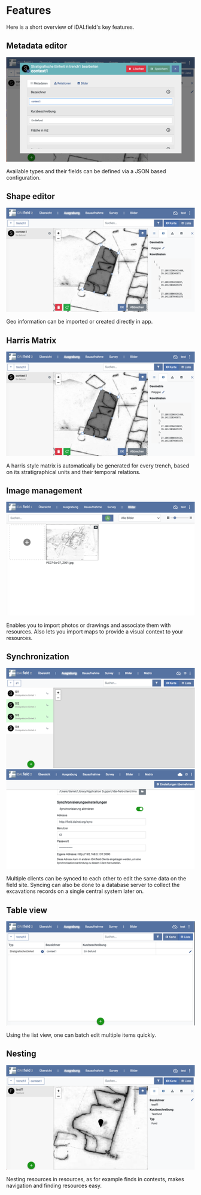 # Features

Here is a short overview of iDAI.field's key features.

## Metadata editor

![idai-field](img/README-FEATURES-1.png) 

Available types and their fields can be defined 
via a JSON based configuration.

## Shape editor

![idai-field](img/README-FEATURES-2.png)
 
Geo information can be imported or created directly in app.

## Harris Matrix

![idai-field](img/README-FEATURES-2.png)

A harris style matrix is automatically be generated for every trench, 
based on its stratigraphical units and their temporal relations. 

## Image management

![idai-field](img/README-FEATURES-5.png)

Enables you to import photos or drawings and associate 
them with resources. Also lets you import 
maps to provide a visual context to your resources. 

## Synchronization

![idai-field](img/README-FEATURES-6.png) ![idai-field](img/README-FEATURES-7.png)

Multiple clients can be synced to each other to edit the same data on the field site.
Syncing can also be done to a database server to collect the excavations records
on a single central system later on.

## Table view

![idai-field](img/README-FEATURES-3.png)

Using the list view, one can batch edit multiple items quickly.

## Nesting

![idai-field](img/README-FEATURES-4.png)

Nesting resources in resources, as for example finds in contexts, 
makes navigation and finding resources easy.

